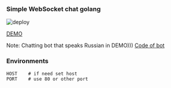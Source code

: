 ### Simple WebSocket chat golang

![deploy](https://github.com/Delgus/simple-chat/workflows/deploy/badge.svg?branch=master)

[DEMO](https://chat.delgus.com)  

Note: Chatting bot that speaks Russian in DEMO))) [Code of bot](https://github.com/Delgus/ai)   

### Environments

```env
HOST    # if need set host
PORT    # use 80 or other port
```


